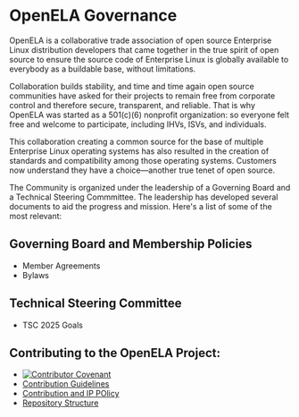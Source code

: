 # OpenELA Governance

OpenELA is a collaborative trade association of open source Enterprise Linux distribution developers that came together in the true spirit of open source to ensure the source code of Enterprise Linux is globally available to everybody as a buildable base, without limitations.

Collaboration builds stability, and time and time again open source communities have asked for their projects to remain free from corporate control and therefore secure, transparent, and reliable. That is why OpenELA was started as a 501(c)(6) nonprofit organization: so everyone felt free and welcome to participate, including IHVs, ISVs, and individuals.

This collaboration creating a common source for the base of multiple Enterprise Linux operating systems has also resulted in the creation of standards and compatibility among those operating systems. Customers now understand they have a choice—another true tenet of open source.

The Community is organized under the leadership of a Governing Board and a Technical Steering Commmittee. The leadership has developed several documents to aid the progress and mission. Here's a list of some of the most relevant:

## Governing Board and Membership Policies
* Member Agreements
* Bylaws

## Technical Steering Committee
* TSC 2025 Goals
  
## Contributing to the OpenELA Project:
* [![Contributor Covenant](https://img.shields.io/badge/Contributor%20Covenant-1.4-4baaaa.svg)](code_of_conduct.md)
* [Contribution Guidelines](CONTRIBUTING.md)
* [Contribution and IP POlicy](contributors_guidelines.md)
* [Repository Structure](repository_structure.md)
